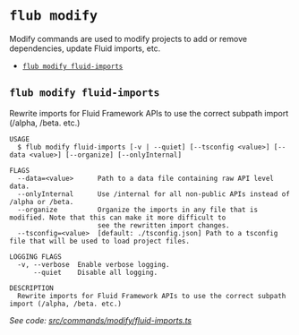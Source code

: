 `flub modify`
=============

Modify commands are used to modify projects to add or remove dependencies, update Fluid imports, etc.

* [`flub modify fluid-imports`](#flub-modify-fluid-imports)

## `flub modify fluid-imports`

Rewrite imports for Fluid Framework APIs to use the correct subpath import (/alpha, /beta. etc.)

```
USAGE
  $ flub modify fluid-imports [-v | --quiet] [--tsconfig <value>] [--data <value>] [--organize] [--onlyInternal]

FLAGS
  --data=<value>      Path to a data file containing raw API level data.
  --onlyInternal      Use /internal for all non-public APIs instead of /alpha or /beta.
  --organize          Organize the imports in any file that is modified. Note that this can make it more difficult to
                      see the rewritten import changes.
  --tsconfig=<value>  [default: ./tsconfig.json] Path to a tsconfig file that will be used to load project files.

LOGGING FLAGS
  -v, --verbose  Enable verbose logging.
      --quiet    Disable all logging.

DESCRIPTION
  Rewrite imports for Fluid Framework APIs to use the correct subpath import (/alpha, /beta. etc.)
```

_See code: [src/commands/modify/fluid-imports.ts](https://github.com/microsoft/FluidFramework/blob/main/build-tools/packages/build-cli/src/commands/modify/fluid-imports.ts)_
